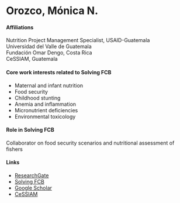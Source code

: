 # Orozco, Mónica N.

#### Affiliations

Nutrition Project Management Specialist, USAID-Guatemala\
Universidad del Valle de Guatemala\
Fundación Omar Dengo, Costa Rica\
CeSSIAM, Guatemala

#### Core work interests related to Solving FCB

* Maternal and infant nutrition
* Food security
* Childhood stunting
* Anemia and inflammation
* Micronutrient deficiencies
* Environmental toxicology

#### Role in Solving FCB

Collaborator on food security scenarios and nutritional assessment of fishers

#### Links

* [ResearchGate](https://www.researchgate.net/profile/Monica-Orozco-3)
* [Solving FCB](https://solvingfcb.org/people/orozco-m/)
* [Google Scholar](https://scholar.google.com/scholar?q=author:%22Orozco%20M%C3%B3nica%20N.%22)
* [CeSSIAM](https://www.cessiam.org/equipo)
